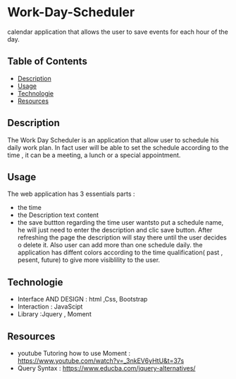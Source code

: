# Work-Day-Scheduler 
calendar application that allows the user to save events for each hour of the day.

## Table of Contents

- [Description](#description)
- [Usage](#usage)
- [Technologie](#technologie)
- [Resources](#resources)

## Description
The Work Day Scheduler is an application that allow user to schedule his daily work plan. 
In fact user will  be able to set the schedule according to the time , it can be a meeting, 
a lunch or a special appointment. 

## Usage

The web application has 3 essentials parts : 
- the time 
- the Description text content 
- the save buttton 
regarding the time user wantsto put a schedule name, he will just need to enter the 
description and clic save button. After refreshing the page the description will stay there until the user 
decides o delete it. Also user can add more than one schedule daily. 
the application has diffent colors according to the time  qualification( past , pesent, future) to give more visiblility to the user.

## Technologie

- Interface AND DESIGN : html ,Css, Bootstrap
- Interaction : JavaScipt
- Library :Jquery , Moment

## Resources
- youtube Tutoring how to use Moment : https://www.youtube.com/watch?v=_3nkEV6yHtU&t=37s
- Query Syntax : https://www.educba.com/jquery-alternatives/







